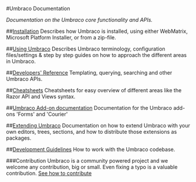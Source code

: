#Umbraco Documentation

_Documentation on the Umbraco core functionality and APIs._

##[Installation](Installation/index.md)
Describes how Umbraco is installed, using either WebMatrix, Microsoft Platform Installer, or from a zip-file.

##[Using Umbraco](Using-Umbraco/index.md)
Describes Umbraco terminology, configuration files/settings & step by step guides on how to approach the different areas in Umbraco.

##[Developers' Reference](Reference/index.md)
Templating, querying, searching and other Umbraco APIs.

##[Cheatsheets](Cheatsheets/index.md)
Cheatsheets for easy overview of different areas like the Razor API and Views syntax.

##[Umbraco Add-on documentation](Products/index.md)
Documentation for the Umbraco add-ons 'Forms' and 'Courier'

##[Extending Umbraco](Extending-Umbraco/index.md)
Documentation on how to extend Umbraco with your own editors, trees, sections, and how to distribute those extensions as packages.

##[Development Guidelines](Development-Guidelines/index.md)
How to work with the Umbraco codebase.

###Contribution
Umbraco is a community powered project and we welcome any contribution, big or small. Even fixing a typo is a valuable contribution.
[See how to contribute](https://github.com/umbraco/Umbraco4Docs)
